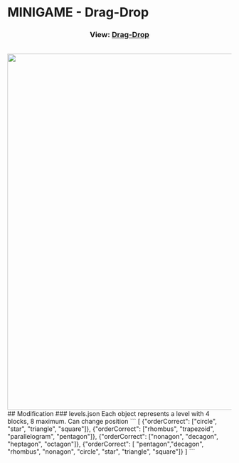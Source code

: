 # MINIGAME - Drag-Drop

<h3 align="center">View: <a href="https://deiwd.github.io/drag-drop/">Drag-Drop</a></h3>
<br>
<img src="assets/img/preview.gif?raw=true" width="800px" height="auto" align="center" />
<br>
## Modification
### levels.json
Each object represents a level with 4 blocks, 8 maximum. Can change position
```
[
    {"orderCorrect": ["circle", "star", "triangle", "square"]},
    {"orderCorrect": ["rhombus", "trapezoid", "parallelogram", "pentagon"]},
    {"orderCorrect": ["nonagon", "decagon", "heptagon", "octagon"]},
    {"orderCorrect": [ "pentagon","decagon", "rhombus", "nonagon", "circle", "star", "triangle", "square"]}
]
```